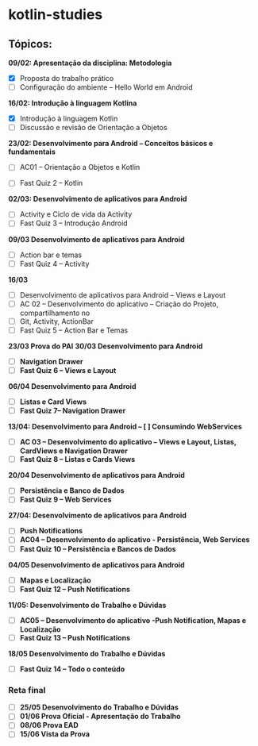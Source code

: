 # kotlin-studies
## Tópicos:

<b> 09/02: Apresentação da disciplina: Metodologia</b>

- [x] Proposta do trabalho prático
- [ ] Configuração do ambiente – Hello World em Android

<b> 16/02: Introdução à linguagem Kotlina</b>

- [x] Introdução à linguagem Kotlin
- [ ] Discussão e revisão de Orientação a Objetos

<b> 23/02: Desenvolvimento para Android – Conceitos básicos e fundamentais</b>

- [ ] AC01 – Orientação a Objetos e Kotlin
- [ ] Fast Quiz 2 – Kotlin


<b> 02/03: Desenvolvimento de aplicativos para Android</b>
- [ ] Activity e Ciclo de vida da Activity
- [ ] Fast Quiz 3 – Introdução Android

<b> 09/03 Desenvolvimento de aplicativos para Android </b>
- [ ] Action bar e temas
- [ ] Fast Quiz 4 – Activity

<b>16/03</b>

- [ ] Desenvolvimento de aplicativos para Android – Views e Layout
- [ ] AC 02 – Desenvolvimento do aplicativo – Criação do Projeto, compartilhamento no
- [ ] Git, Activity, ActionBar
- [ ] Fast Quiz 5 – Action Bar e Temas

<b> 23/03 Prova do PAI</b>
<b> 30/03 Desenvolvimento para Android
- [ ] Navigation Drawer
- [ ] Fast Quiz 6 – Views e Layout

<b> 06/04 Desenvolvimento para Android</b>
- [ ] Listas e Card Views
- [ ] Fast Quiz 7– Navigation Drawer

<b> 13/04: Desenvolvimento para Android</b>
 – [ ] Consumindo WebServices
- [ ] AC 03 – Desenvolvimento do aplicativo – Views e Layout, Listas, CardViews e Navigation Drawer
- [ ] Fast Quiz 8 – Listas e Cards Views

<b> 20/04 Desenvolvimento de aplicativos para Android</b>
- [ ] Persistência e Banco de Dados
- [ ] Fast Quiz 9 – Web Services

<b> 27/04: Desenvolvimento de aplicativos para Android </b>
- [ ] Push Notifications
- [ ] AC04 – Desenvolvimento do aplicativo - Persistência, Web Services
- [ ] Fast Quiz 10 – Persistência e Bancos de Dados

<b> 04/05 Desenvolvimento de aplicativos para Android</b>
- [ ] Mapas e Localização
- [ ] Fast Quiz 12 – Push Notifications

<b> 11/05: Desenvolvimento do Trabalho e Dúvidas</b>
- [ ] AC05 – Desenvolvimento do aplicativo -Push Notification, Mapas e Localização
- [ ] Fast Quiz 13 – Push Notifications
  
<b> 18/05 Desenvolvimento do Trabalho e Dúvidas</b>
- [ ] Fast Quiz 14 – Todo o conteúdo

### Reta final
- [ ] 25/05 Desenvolvimento do Trabalho e Dúvidas
- [ ] 01/06 Prova Oficial - Apresentação do Trabalho
- [ ] 08/06 Prova EAD
- [ ] 15/06 Vista da Prova
